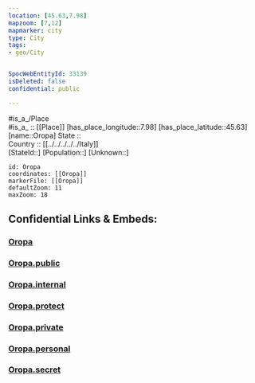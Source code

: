 ```yaml
---
location: [45.63,7.98] 
mapzoom: [7,12] 
mapmarker: city 
type: City
tags:
- geo/City


SpocWebEntityId: 33139
isDeleted: false
confidential: public

---
```

#is_a_/Place  
#is_a_ :: [[Place]] 
[has_place_longitude::7.98] 
[has_place_latitude::45.63] 
[name::Oropa] 
State ::  
Country :: [[../../../../../Italy]]  
[StateId::] 
[Population::] 
[Unknown::] 


```leaflet
id: Oropa
coordinates: [[Oropa]] 
markerFile: [[Oropa]] 
defaultZoom: 11 
maxZoom: 18
```


## Confidential Links & Embeds: 

### [Oropa](/_Standards/Earth/Continent/Europe/Europe~South/Italy/regions~Italy/Piedmont/Biella.Province/City/Oropa.md) 

### [Oropa.public](/_public/Earth/Continent/Europe/Europe~South/Italy/regions~Italy/Piedmont/Biella.Province/City/Oropa.public.md) 

### [Oropa.internal](/_internal/Earth/Continent/Europe/Europe~South/Italy/regions~Italy/Piedmont/Biella.Province/City/Oropa.internal.md) 

### [Oropa.protect](/_protect/Earth/Continent/Europe/Europe~South/Italy/regions~Italy/Piedmont/Biella.Province/City/Oropa.protect.md) 

### [Oropa.private](/_private/Earth/Continent/Europe/Europe~South/Italy/regions~Italy/Piedmont/Biella.Province/City/Oropa.private.md) 

### [Oropa.personal](/_personal/Earth/Continent/Europe/Europe~South/Italy/regions~Italy/Piedmont/Biella.Province/City/Oropa.personal.md) 

### [Oropa.secret](/_secret/Earth/Continent/Europe/Europe~South/Italy/regions~Italy/Piedmont/Biella.Province/City/Oropa.secret.md)

